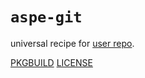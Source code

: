 # `aspe-git`

universal recipe for [user repo](../themartiancompany/ur).

[PKGBUILD](PKGBUILD)
[LICENSE](COPYING)
